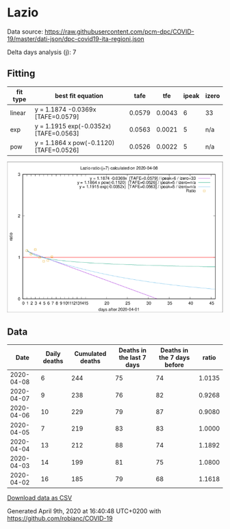 # Lazio

Data source: https://raw.githubusercontent.com/pcm-dpc/COVID-19/master/dati-json/dpc-covid19-ita-regioni.json

Delta days analysis (j): 7

## Fitting 
|fit type|best fit equation|tafe|tfe|ipeak|izero|
|-------|-----|--------|------|---|---|
|linear|y = 1.1874 -0.0369x  [TAFE=0.0579]|0.0579|0.0043|6|33|
|exp|y = 1.1915 exp(-0.0352x)  [TAFE=0.0563]|0.0563|0.0021|5|n/a|
|pow|y = 1.1864 x pow(-0.1120)  [TAFE=0.0526]|0.0526|0.0022|5|n/a|

![Plot](COVID-19_lazio_j7_2020-04-08.png)

## Data
|Date|Daily deaths|Cumulated deaths|Deaths in the last 7 days|Deaths in the 7 days before|ratio|
|----|----------|-----------|-------|--------------------|-----|
|2020-04-08|6|244|75|74|1.0135|
|2020-04-07|9|238|76|82|0.9268|
|2020-04-06|10|229|79|87|0.9080|
|2020-04-05|7|219|83|83|1.0000|
|2020-04-04|13|212|88|74|1.1892|
|2020-04-03|14|199|81|75|1.0800|
|2020-04-02|16|185|79|68|1.1618|

[Download data as CSV](COVID-19_lazio_j7_2020-04-08.csv)

Generated April 9th, 2020 at 16:40:48 UTC+0200 with https://github.com/robianc/COVID-19
